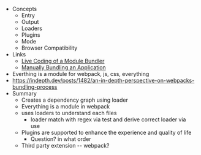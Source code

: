 - Concepts
	- Entry
	- Output
	- Loaders
	- Plugins
	- Mode
	- Browser Compatibility
- Links
	- [Live Coding of a Module Bundler](https://www.youtube.com/watch?v=Gc9-7PBqOC8)
	- [Manually Bundling an Application](https://www.youtube.com/watch?v=UNMkLHzofQI&ab_channel=WebTechTalks)
- Everthing is a module for webpack, js, css, everything
- https://indepth.dev/posts/1482/an-in-depth-perspective-on-webpacks-bundling-process
- Summary
	- Creates a dependency graph using loader
	- Everything is a module in webpack
	- uses loaders to understand each files
		- loader match with regex via test and derive correct loader via use
	- Plugins are supported to enhance the experience and quality of life
		- Question? in what order
	- Third party extension -- webpack?